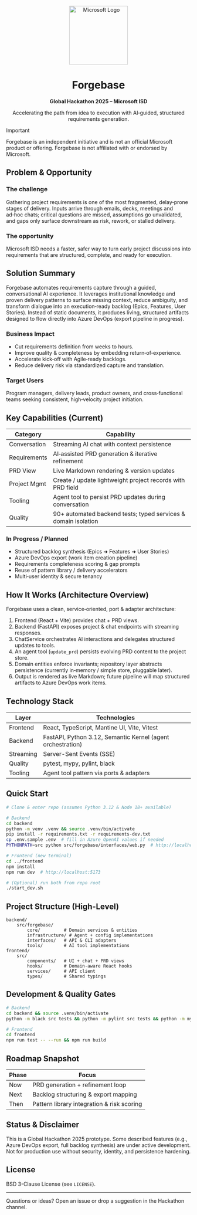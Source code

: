 <p align="center">
	<img src="https://upload.wikimedia.org/wikipedia/commons/9/96/Microsoft_logo_%282012%29.svg" alt="Microsoft Logo" width="160" />
</p>

<h1 align="center">Forgebase</h1>
<p align="center"><strong>Global Hackathon 2025 – Microsoft ISD</strong></p>
<p align="center">Accelerating the path from idea to execution with AI‑guided, structured requirements generation.</p>


> [!IMPORTANT]  
> Forgebase is an independent initiative and is not an official Microsoft product or offering. Forgebase is not affiliated with or endorsed by Microsoft.

## Problem & Opportunity
### The challenge
Gathering project requirements is one of the most fragmented, delay‑prone stages of delivery. Inputs arrive through emails, decks, meetings and ad‑hoc chats; critical questions are missed, assumptions go unvalidated, and gaps only surface downstream as risk, rework, or stalled delivery.

### The opportunity
Microsoft ISD needs a faster, safer way to turn early project discussions into requirements that are structured, complete, and ready for execution.

## Solution Summary
Forgebase automates requirements capture through a guided, conversational AI experience. It leverages institutional knowledge and proven delivery patterns to surface missing context, reduce ambiguity, and transform dialogue into an execution‑ready backlog (Epics, Features, User Stories). Instead of static documents, it produces living, structured artifacts designed to flow directly into Azure DevOps (export pipeline in progress).

### Business Impact
* Cut requirements definition from weeks to hours.
* Improve quality & completeness by embedding return‑of‑experience.
* Accelerate kick‑off with Agile‑ready backlogs.
* Reduce delivery risk via standardized capture and translation.

### Target Users
Program managers, delivery leads, product owners, and cross‑functional teams seeking consistent, high‑velocity project initiation.

## Key Capabilities (Current)
| Category | Capability |
|----------|------------|
| Conversation | Streaming AI chat with context persistence |
| Requirements | AI‑assisted PRD generation & iterative refinement |
| PRD View | Live Markdown rendering & version updates |
| Project Mgmt | Create / update lightweight project records with PRD field |
| Tooling | Agent tool to persist PRD updates during conversation |
| Quality | 90+ automated backend tests; typed services & domain isolation |

### In Progress / Planned
* Structured backlog synthesis (Epics ➜ Features ➜ User Stories)
* Azure DevOps export (work item creation pipeline)
* Requirements completeness scoring & gap prompts
* Reuse of pattern library / delivery accelerators
* Multi‑user identity & secure tenancy

## How It Works (Architecture Overview)
Forgebase uses a clean, service‑oriented, port & adapter architecture:
1. Frontend (React + Vite) provides chat + PRD views.
2. Backend (FastAPI) exposes project & chat endpoints with streaming responses.
3. ChatService orchestrates AI interactions and delegates structured updates to tools.
4. An agent tool (`update_prd`) persists evolving PRD content to the project store.
5. Domain entities enforce invariants; repository layer abstracts persistence (currently in‑memory / simple store, pluggable later).
6. Output is rendered as live Markdown; future pipeline will map structured artifacts to Azure DevOps work items.

## Technology Stack
| Layer | Technologies |
|-------|--------------|
| Frontend | React, TypeScript, Mantine UI, Vite, Vitest |
| Backend | FastAPI, Python 3.12, Semantic Kernel (agent orchestration) |
| Streaming | Server-Sent Events (SSE) |
| Quality | pytest, mypy, pylint, black |
| Tooling | Agent tool pattern via ports & adapters |

## Quick Start
```bash
# Clone & enter repo (assumes Python 3.12 & Node 18+ available)

# Backend
cd backend
python -m venv .venv && source .venv/bin/activate
pip install -r requirements.txt -r requirements-dev.txt
cp .env.sample .env  # fill in Azure OpenAI values if needed
PYTHONPATH=src python src/forgebase/interfaces/web.py  # http://localhost:8000

# Frontend (new terminal)
cd ../frontend
npm install
npm run dev  # http://localhost:5173

# (Optional) run both from repo root
./start_dev.sh
```

## Project Structure (High-Level)
```
backend/
	src/forgebase/
		core/         # Domain services & entities
		infrastructure/ # Agent + config implementations
		interfaces/   # API & CLI adapters
		tools/        # AI tool implementations
frontend/
	src/
		components/   # UI + chat + PRD views
		hooks/        # Domain-aware React hooks
		services/     # API client
		types/        # Shared typings
```

## Development & Quality Gates
```bash
# Backend
cd backend && source .venv/bin/activate
python -m black src tests && python -m pylint src tests && python -m mypy src && pytest -q

# Frontend
cd frontend
npm run test -- --run && npm run build
```

## Roadmap Snapshot
| Phase | Focus |
|-------|-------|
| Now | PRD generation + refinement loop |
| Next | Backlog structuring & export mapping |
| Then | Pattern library integration & risk scoring |

## Status & Disclaimer
This is a Global Hackathon 2025 prototype. Some described features (e.g., Azure DevOps export, full backlog synthesis) are under active development. Not for production use without security, identity, and persistence hardening.

## License
BSD 3-Clause License (see `LICENSE`).

---
Questions or ideas? Open an issue or drop a suggestion in the Hackathon channel.

